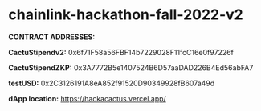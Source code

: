 # chainlink-hackathon-fall-2022-v2

**CONTRACT ADDRESSES:**


   **CactuStipendv2:** 0x6f71F58a56FBF14b7229028F11fcC16e0f97226f

   **CactuStipendZKP:** 0x3A7772B5e1407524B6D57aaDAD226B4Ed56abFA7

   **testUSD:** 0x2C3126191A8eA852f91520D90349928fB607a49d


**dApp location:**  https://hackacactus.vercel.app/
